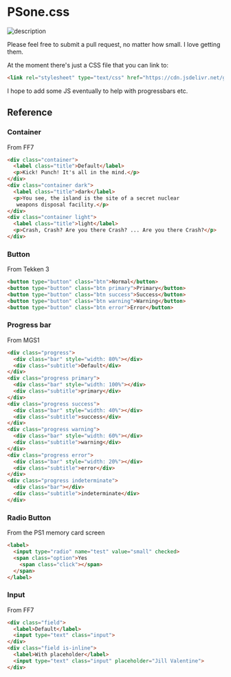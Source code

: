 # PSone.css
![description](https://i.imgur.com/IctX9D2.png "description")

Please feel free to submit a pull request, no matter how small. I love getting them.

At the moment there's just a CSS file that you can link to:
```html
<link rel="stylesheet" type="text/css" href="https://cdn.jsdelivr.net/gh/98mprice/PSone.css@master/PSone.min.css">
```
I hope to add some JS eventually to help with progressbars etc.

## Reference
### Container
From FF7
```html
<div class="container">
  <label class="title">Default</label>
  <p>Kick! Punch! It's all in the mind.</p>
</div>
<div class="container dark">
  <label class="title">dark</label>
  <p>You see, the island is the site of a secret nuclear
   weapons disposal facility.</p>
</div>
<div class="container light">
  <label class="title">light</label>
  <p>Crash, Crash? Are you there Crash? ... Are you there Crash?</p>
</div>
```

### Button
From Tekken 3
```html
<button type="button" class="btn">Normal</button>
<button type="button" class="btn primary">Primary</button>
<button type="button" class="btn success">Success</button>
<button type="button" class="btn warning">Warning</button>
<button type="button" class="btn error">Error</button>
```

### Progress bar
From MGS1
```html
<div class="progress">
  <div class="bar" style="width: 80%"></div>
  <div class="subtitle">Default</div>
</div>
<div class="progress primary">
  <div class="bar" style="width: 100%"></div>
  <div class="subtitle">primary</div>
</div>
<div class="progress success">
  <div class="bar" style="width: 40%"></div>
  <div class="subtitle">success</div>
</div>
<div class="progress warning">
  <div class="bar" style="width: 60%"></div>
  <div class="subtitle">warning</div>
</div>
<div class="progress error">
  <div class="bar" style="width: 20%"></div>
  <div class="subtitle">error</div>
</div>
<div class="progress indeterminate">
  <div class="bar"></div>
  <div class="subtitle">indeterminate</div>
</div>
```

### Radio Button
From the PS1 memory card screen
```html
<label>
  <input type="radio" name="test" value="small" checked>
  <span class="option">Yes
    <span class="click"></span>
  </span>
</label>
```

### Input
From FF7
```html
<div class="field">
  <label>Default</label>
  <input type="text" class="input">
</div>
<div class="field is-inline">
  <label>With placeholder</label>
  <input type="text" class="input" placeholder="Jill Valentine">
</div>
```
